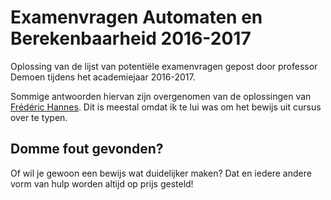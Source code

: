 # Examenvragen Automaten en Berekenbaarheid 2016-2017
Oplossing van de lijst van potentiële examenvragen gepost door professor Demoen tijdens het academiejaar 2016-2017.

Sommige antwoorden hiervan zijn overgenomen van de oplossingen van [Frédéric Hannes](https://github.com/FHannes/ab-samenvatting). Dit is meestal omdat ik te lui was om het bewijs uit cursus over te typen.

## Domme fout gevonden?
Of wil je gewoon een bewijs wat duidelijker maken? Dat en iedere andere vorm van hulp worden altijd op prijs gesteld!